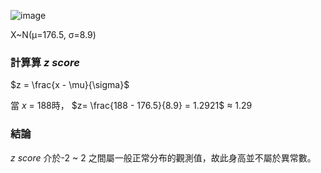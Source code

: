 ![image](https://github.com/user-attachments/assets/3828a32c-5406-434f-9d2a-2dda5f1013a6)

X~N(μ=176.5, σ=8.9)

### 計算算 $z$ $score$ 

$z = \frac{x - \mu}{\sigma}$

當 $x$ = 188時， $z= \frac{188 - 176.5}{8.9} = 1.2921$ ≈ 1.29


### 結論
$z$ $score$ 介於-2 ~ 2 之間屬一般正常分布的觀測值，故此身高並不屬於異常數。


